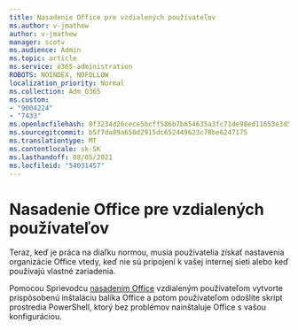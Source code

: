 ```yaml
---
title: Nasadenie Office pre vzdialených používateľov
ms.author: v-jmathew
author: v-jmathew
manager: scotv
ms.audience: Admin
ms.topic: article
ms.service: o365-administration
ROBOTS: NOINDEX, NOFOLLOW
localization_priority: Normal
ms.collection: Adm_O365
ms.custom:
- "9004224"
- "7433"
ms.openlocfilehash: 0f3234d26cece5bcff586b7b654635a3fc71de98ed11653e3d52699e1bc965de
ms.sourcegitcommit: b5f7da89a650d2915dc652449623c78be6247175
ms.translationtype: MT
ms.contentlocale: sk-SK
ms.lasthandoff: 08/05/2021
ms.locfileid: "54031457"
---
```

# <a name="deploy-office-to-remote-users-wizard"></a>Nasadenie Office pre vzdialených používateľov

Teraz, keď je práca na diaľku normou, musia používatelia získať nastavenia organizácie Office vtedy, keď nie sú pripojení k vašej internej sieti alebo keď používajú vlastné zariadenia.

Pomocou Sprievodcu [nasadením Office](https://go.microsoft.com/fwlink/?linkid=2149564) vzdialeným používateľom vytvorte prispôsobenú inštaláciu balíka Office a potom používateľom odošlite skript prostredia PowerShell, ktorý bez problémov nainštaluje Office s vašou konfiguráciou.
